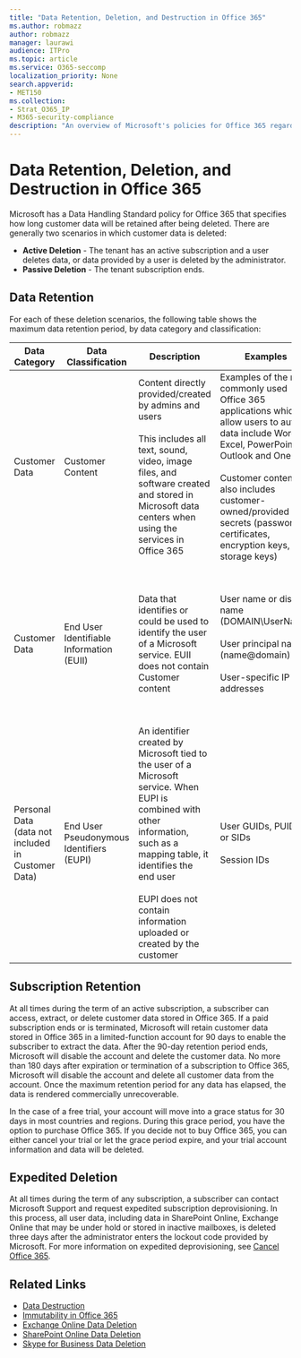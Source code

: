 ```yaml
---
title: "Data Retention, Deletion, and Destruction in Office 365"
ms.author: robmazz
author: robmazz
manager: laurawi
audience: ITPro
ms.topic: article
ms.service: O365-seccomp
localization_priority: None
search.appverid:
- MET150
ms.collection:
- Strat_O365_IP
- M365-security-compliance
description: "An overview of Microsoft's policies for Office 365 regarding data retention, deletion, and destruction."
---
```


# Data Retention, Deletion, and Destruction in Office 365

Microsoft has a Data Handling Standard policy for Office 365 that specifies how long customer data will be retained after being deleted. There are generally two scenarios in which customer data is deleted:

- **Active Deletion** - The tenant has an active subscription and a user deletes data, or data provided by a user is deleted by the administrator.
- **Passive Deletion** - The tenant subscription ends.

## Data Retention

For each of these deletion scenarios, the following table shows the maximum data retention period, by data category and classification:

| Data Category | Data Classification | Description | Examples | Retention Period |
|-----------------|-----------------|-----------------|----------------------------------|-------------------------------|
| Customer Data | Customer Content| Content directly provided/created by admins and users <br><br> This includes all text, sound, video, image files, and software created and stored in Microsoft data centers when using the services in Office 365 | Examples of the most commonly used Office 365 applications which allow users to author data include Word, Excel, PowerPoint, Outlook and OneNote <br><br> Customer content also includes customer-owned/provided secrets (passwords, certificates, encryption keys, storage keys) | **Active Deletion Scenario:** at most 30 days <br><br> **Passive Deletion Scenario:** at most 180 days |
| Customer Data | End User Identifiable Information (EUII) | Data that identifies or could be used to identify the user of a Microsoft service. EUII does not contain Customer content | User name or display name (DOMAIN\UserName) <br><br> User principal name (name@domain) <br><br>  User-specific IP addresses | **Active Deletion Scenario:** at most 180 days (only a tenant administrator action) <br><br> **Passive Deletion Scenario:** at most 180 days |
| Personal Data <br> (data not included in Customer Data) | End User Pseudonymous Identifiers (EUPI) | An identifier created by Microsoft tied to the user of a Microsoft service. When EUPI is combined with other information, such as a mapping table, it identifies the end user <br><br> EUPI does not contain information uploaded or created by the customer | User GUIDs, PUIDs, or SIDs <br><br> Session IDs | **Active Deletion Scenario:** at most 30 days <br><br> **Passive Deletion Scenario:** at most 180 days |

## Subscription Retention

At all times during the term of an active subscription, a subscriber can access, extract, or delete customer data stored in Office 365. If a paid subscription ends or is terminated, Microsoft will retain customer data stored in Office 365 in a limited-function account for 90 days to enable the subscriber to extract the data. After the 90-day retention period ends, Microsoft will disable the account and delete the customer data. No more than 180 days after expiration or termination of a subscription to Office 365, Microsoft will disable the account and delete all customer data from the account. Once the maximum retention period for any data has elapsed, the data is rendered commercially unrecoverable.

In the case of a free trial, your account will move into a grace status for 30 days in most countries and regions. During this grace period, you have the option to purchase Office 365. If you decide not to buy Office 365, you can either cancel your trial or let the grace period expire, and your trial account information and data will be deleted.

## Expedited Deletion
At all times during the term of any subscription, a subscriber can contact Microsoft Support and request expedited subscription deprovisioning. In this process, all user data, including data in SharePoint Online, Exchange Online that may be under hold or stored in inactive mailboxes, is deleted three days after the administrator enters the lockout code provided by Microsoft. For more information on expedited deprovisioning, see [Cancel Office 365](https://support.office.com/article/Cancel-Office-365-for-business-b1bc0bef-4608-4601-813a-cdd9f746709a).

## Related Links
- [Data Destruction](office-365-data-destruction.md)
- [Immutability in Office 365](office-365-data-immutability.md)
- [Exchange Online Data Deletion](office-365-exchange-online-data-deletion.md)
- [SharePoint Online Data Deletion](office-365-sharepoint-online-data-deletion.md)
- [Skype for Business Data Deletion](office-365-skype-data-deletion.md)